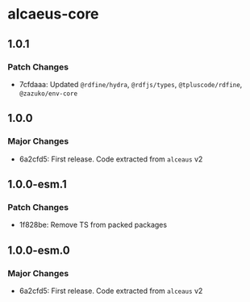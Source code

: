 # alcaeus-core

## 1.0.1

### Patch Changes

- 7cfdaaa: Updated `@rdfine/hydra`, `@rdfjs/types`, `@tpluscode/rdfine`, `@zazuko/env-core`

## 1.0.0

### Major Changes

- 6a2cfd5: First release. Code extracted from `alceaus` v2

## 1.0.0-esm.1

### Patch Changes

- 1f828be: Remove TS from packed packages

## 1.0.0-esm.0

### Major Changes

- 6a2cfd5: First release. Code extracted from `alceaus` v2
